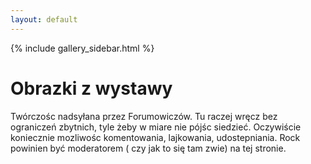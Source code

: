 ```yaml
---
layout: default
---
```


{% include gallery_sidebar.html %}


  <div class="w3-row w3-padding-64">
    <div class="w3-twothird w3-container">
      <h1 class="w3-text-teal">Obrazki z wystawy</h1>
      <p>Twórczośc nadsyłana przez Forumowiczów. Tu raczej wręcz bez ograniczeń zbytnich, tyle żeby w miare nie pójśc siedzieć. Oczywiście koniecznie mozliwośc komentowania, lajkowania, udostepniania. Rock powinien być moderatorem ( czy jak to się tam zwie) na tej stronie.</p>
    </div>
  </div>

